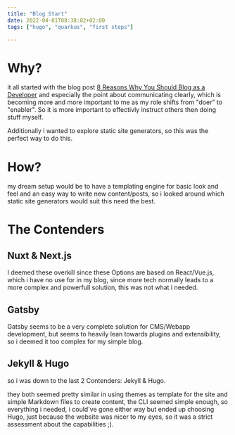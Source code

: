 ```yaml
---
title: "Blog Start"
date: 2022-04-01T08:38:02+02:00
tags: ["hugo", "quarkus", "first steps"]

---
```


# Why?

it all started with the blog post [8 Reasons Why You Should Blog as a Developer](https://medium.com/blankpage/8-reasons-why-you-should-blog-as-a-developer-4bc8e7e87c71) and especially the point about communicating clearly, which is becoming more and more important to me as my role shifts from "doer" to "enabler". So it is more important to effectivly instruct others then doing stuff myself.

Additionally i wanted to explore static site generators, so this was the perfect way to do this.

# How?

my dream setup would be to have a templating engine for basic look and feel and an easy way to write new content/posts, so i looked around which static site generators would suit this need the best.

# The Contenders

## Nuxt & Next.js

I deemed these overkill since these Options are based on React/Vue.js, which i have no use for in my blog, since more tech normally leads to a more complex and powerfull solution, this was not what i needed.

## Gatsby

Gatsby seems to be a very complete solution for CMS/Webapp development, but seems to heavily lean towards plugins and extensibility, so i deemed it too complex for my simple blog.

## Jekyll & Hugo

so i was down to the last 2 Contenders: Jekyll & Hugo.

they both seemed pretty similar in using themes as template for the site and simple Markdown files to create content, the CLI seemed simple enough, so everything i needed, i could've gone either way but ended up choosing Hugo, just because the website was nicer to my eyes, so it was a strict assessment about the capabilities ;).

# 
